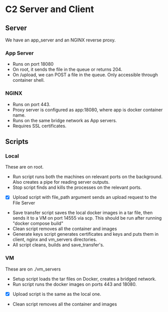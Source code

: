 # C2 Server and Client

## Server

We have an app_server and an NGINX reverse proxy.

### App Server

-   Runs on port 18080
-   On root, it sends the file in the queue or returns 204.
-   On /upload, we can POST a file in the queue. Only accessible through container shell.

### NGINX

-   Runs on port 443.
-   Proxy server is configured as app:18080, where app is docker container name.
-   Runs on the same bridge network as App servers.
-   Requires SSL certificates.

## Scripts

### Local

These are on root.

-   Run script runs both the machines on relevant ports on the background. Also creates a pipe for reading server outputs.
-   Stop script finds and kills the processes on the relevant ports.
-   [x] Upload script with file_path argument sends an upload request to the File Server
-   Save transfer script saves the local docker images in a tar file, then sends it to a VM on port 14555 via scp. This should be run after running "docker compose build"
-   Clean script removes all the container and images
-   Generate keys script generates certificates and keys and puts them in client, nginx and vm_servers directories.
-   All script cleans, builds and save_transfer's.

### VM

These are on ./vm_servers

-   Setup script loads the tar files on Docker, creates a bridged network.
-   Run script runs the docker images on ports 443 and 18080.
-   [x] Upload script is the same as the local one.
-   Clean script removes all the container and images
